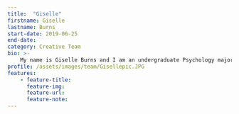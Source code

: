 ```yaml
---
title:  "Giselle"
firstname: Giselle
lastname: Burns
start-date: 2019-06-25
end-date:
category: Creative Team
bio: >- 
    My name is Giselle Burns and I am an undergraduate Psychology major. I enjoy learning about learning, and I hope to inspire others to do the same!
profile: /assets/images/team/Gisellepic.JPG
features:
    - feature-title: 
      feature-img: 
      feature-url: 
      feature-note: 
---
```


